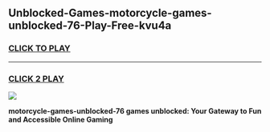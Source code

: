 
## Unblocked-Games-motorcycle-games-unblocked-76-Play-Free-kvu4a
<h3>
<a href="https://premium76.site?title=motorcycle-games-unblocked-76&ref=18A1">CLICK TO PLAY</a></h3>
<hr>

<h3>
<a href="https://premium76.site?title=motorcycle-games-unblocked-76&ref=18A1">CLICK 2 PLAY</a>
  
</h3>

<a href="https://premium76.site?title=motorcycle-games-unblocked-76&ref=18A1"><img src="https://clearcache.store/games.png"></a>


**motorcycle-games-unblocked-76 games unblocked: Your Gateway to Fun and Accessible Online Gaming**
